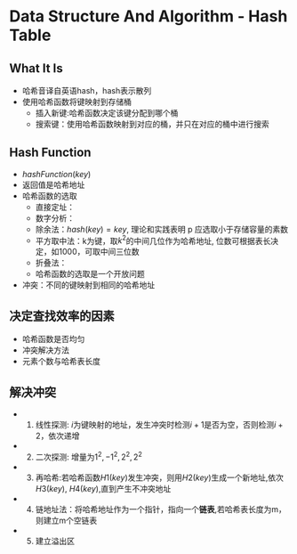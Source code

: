 # Data Structure And Algorithm - Hash Table

## What It Is

- 哈希音译自英语hash，hash表示散列
- 使用哈希函数将键映射到存储桶
  - 插入新键:哈希函数决定该键分配到哪个桶
  - 搜索键：使用哈希函数映射到对应的桶，并只在对应的桶中进行搜索

## Hash Function

- $hashFunction(key)$
- 返回值是哈希地址
- 哈希函数的选取
  - 直接定址：
  - 数字分析：
  - 除余法：$hash(key) = key % P + b$, 理论和实践表明 p 应选取小于存储容量的素数
  - 平方取中法：k为键，取$k^2$的中间几位作为哈希地址, 位数可根据表长决定，如1000，可取中间三位数
  - 折叠法：
  - 哈希函数的选取是一个开放问题
- 冲突：不同的键映射到相同的哈希地址

## 决定查找效率的因素

- 哈希函数是否均匀
- 冲突解决方法
- 元素个数与哈希表长度

## 解决冲突

- 1. 线性探测: $i$为键映射的地址，发生冲突时检测$i+1$是否为空，否则检测$i+2$，依次递增
- 2. 二次探测: 增量为$1^2, -1^2, 2^2, 2^2$
- 3. 再哈希:若哈希函数$H1(key)$发生冲突，则用$H2(key)$生成一个新地址,依次$H3(key)$, $H4(key)$,直到产生不冲突地址
- 4. 链地址法：将哈希地址作为一个指针，指向一个**链表**,若哈希表长度为m，则建立m个空链表
- 5. 建立溢出区
